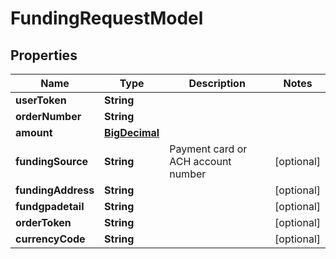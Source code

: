 
# FundingRequestModel

## Properties
Name | Type | Description | Notes
------------ | ------------- | ------------- | -------------
**userToken** | **String** |  | 
**orderNumber** | **String** |  | 
**amount** | [**BigDecimal**](BigDecimal.md) |  | 
**fundingSource** | **String** | Payment card or ACH account number |  [optional]
**fundingAddress** | **String** |  |  [optional]
**fundgpadetail** | **String** |  |  [optional]
**orderToken** | **String** |  |  [optional]
**currencyCode** | **String** |  |  [optional]



